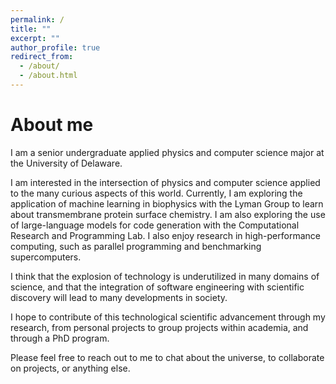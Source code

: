 ```yaml
---
permalink: /
title: ""
excerpt: ""
author_profile: true
redirect_from: 
  - /about/
  - /about.html
---
```

About me
========
I am a senior undergraduate applied physics and computer science major at the University of Delaware.

I am interested in the intersection of physics and computer science applied to the many curious aspects of this world. Currently, I am exploring the application of machine learning in biophysics with the Lyman Group to learn about transmembrane protein surface chemistry. I am also exploring the use of large-language models for code generation with the Computational Research and Programming Lab. I also enjoy research in high-performance computing, such as parallel programming and benchmarking supercomputers. 

I think that the explosion of technology is underutilized in many domains of science, and that the integration of software engineering with scientific discovery will lead to many developments in society.

I hope to contribute of this technological scientific advancement through my research, from personal projects to group projects within academia, and through a PhD program. 

Please feel free to reach out to me to chat about the universe, to collaborate on projects, or anything else.